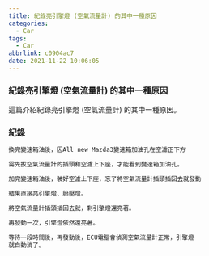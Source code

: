 ```yaml
---
title: 紀錄亮引擎燈 (空氣流量計) 的其中一種原因
categories:
  - Car
tags:
  - Car
abbrlink: c0904ac7
date: 2021-11-22 10:06:05
---
```

### 紀錄亮引擎燈 (空氣流量計) 的其中一種原因
<!--more-->
這篇介紹紀錄亮引擎燈 (空氣流量計) 的其中一種原因。

### 紀錄
```sh
換完變速箱油後，因All new Mazda3變速箱加油孔在空濾正下方

需先拔空氣流量計的插頭和空濾上下座，才能看到變速箱加油孔。

加完變速箱油後，裝好空濾上下座，忘了將空氣流量計插頭插回去就發動

結果直接亮引擎燈、胎壓燈。

將空氣流量計插頭插回去就，剩引擎燈還亮著。

再發動一次，引擎燈依然還亮著。

等待一段時間後，再發動後，ECU電腦會偵測空氣流量計正常，引擎燈
就自動消了。
```
